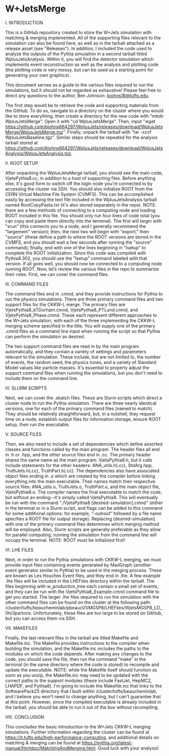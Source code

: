 # W+JetsMerge

I. INTRODUCTION

This is a GitHub repository created to store the W+Jets simulation with matching & merging implemented.  All of the supporting files relevant to the simulation can also be found here, as well as in the tarball attached as a release asset (see "Releases").  In addition, I included the code used to analyze the outputs of the Pythia simulation in a second tarball titled WplusJetsAnalysis.  Within it, you will find the detector simulation which implements event reconstruction as well as the analysis and plotting code (the plotting code is very messy, but can be used as a starting point for generating your own graphics).

This document serves as a guide to the various files required to run the simulations, but it should not be regarded as exhaustive!  Please feel free to direct any questions to the author, Ben Johnson: bjohns18@tufts.edu.

The first step would be to retrieve the code and supporting materials from the GitHub. To do so, navigate to a directory on the cluster where you would like to store everything, then create a directory for the new code with "mkdir WplusJetsMerge". Open it with "cd WplusJetsMerge". Then, input "wget https://github.com/bjohns664297/WplusJets/releases/download/WplusJetsMerge/WplusJetsMerge.tgz". Finally, unpack the tarball with "tar -xzvf WplusJetsBaseline.tgz".  Similar steps should be repeated for the analysis tarball stored at https://github.com/bjohns664297/WplusJets/releases/download/WplusJetsAnalysis/WplusJetsAnalysis.tgz.


II. ROOT SETUP

After unpacking the WplusJetsMerge tarball, you should see the main code, VjetsPythia8.cc, in addition to a host of supporting files.  Before anything else, it's good form to switch off the login node you're connected to by accessing the cluster via SSH.  You should also initialize ROOT from the CERN Virtual Machine File System (CVMFS).  This can be accomplished easily by accessing the text file included in the WplusJetsAnalysis tarball named RootCopyPasta.txt (it's also stored separately in the repo).  NOTE: there are a few methods of connecting to a computing node and loading ROOT included in this file.  You should only run four lines of code total (you can copy and paste them directly into the terminal).  The first will begin with "srun" (this connects you to a node, and I generally recommend the "largemem" version); then, the next two will begin with "export," then "source" (these define a path to where the ROOT versions are stored in the CVMFS, and you should wait a few seconds after running the "source" command); finally, end with one of the lines beginning in "lsetup" to complete the ROOT initialization.  Since this code was compiled with Pythia8.302, you should use the “lsetup” command labeled with that version.  If all goes well, you should now be connected to a computing node running ROOT.  Now, let’s review the various files in the repo to summarize their roles.  First, we can cover the command files.


III. COMMAND FILES

The command files end in .cmnd, and they provide instructions for Pythia to run the physics simulations.  There are three primary command files and two support files for the CKKW-L merge.  The primary files are VjetsPythia8_kTDurham.cmnd, VjetsPythia8_PTLund.cmnd, and VjetsPythia8_Phase.cmnd.  These each represent different approaches to the W+Jets simulation, with each of the three implementing the CKKW-L merging scheme specified in the title.  You will supply one of the primary .cmnd files as a command line input when running the script so that Pythia can perform the simulation as desired.

The two support command files are read in by the main program automatically, and they contain a variety of settings and parameters relevant to the simulation.  These include, but are not limited to, the number of events, the random seed, the physics tunes, and a variety of Standard Model values like particle masses.  It's essential to properly adjust the support command files when running the simulations, but you don't need to include them on the command line.


IV. SLURM SCRIPTS

Next, we can cover the .sbatch files.  These are Slurm scripts which direct a cluster node to run the Pythia simulation.  There are three nearly identical versions, one for each of the primary command files (named to match).  They should be relatively straightforward, but, in a nutshell, they request time on a node, establish output files for information storage, ensure ROOT setup, then run the executable.


V. SOURCE FILES

Then, we also need to include a set of dependencies which define assorted classes and functions called by the main program.  The header files all end in .h or .hpp, and the other source files end in .cc.  The primary header shares the same name as the main program: VjetsPythia8.h, but it calls include statements for the other headers: ANA_utils.h(.cc), StdArg.hpp, TruthJets.h(.cc), TruthPart.h(.cc).  The dependencies also have associated object files ending in .o which are created by the compiler before linking everything into the main executable.  Their names match their respective source files: ANA_utils.o, TruthJets.o, TruthPart.o, and the main object file, VjetsPythia8.o.  The compiler names the final executable to match the code, but without an ending--it's simply called VjetsPythia8. This will eventually be run with the command "./VjetsPythia8 [desired-simulation].cmnd" (either in the terminal or in a Slurm script, and flags can be added to this command for some additional options: for example, “-outroot” followed by a file name specifies a ROOT file for output storage).  Replacing [desired-simulation] with one of the primary command files determines which merging method will be employed.  Also, Slurm scripts are generally preferable as they allow for parallel computing; running the simulation from the command line will occupy the terminal.  NOTE: ROOT must be initialized first!


VI. LHE FILES

Next, in order to run the Pythia simulations with CKKW-L merging, we must provide input files containing events generated by MadGraph (another event generator similar to Pythia) to be used in the merging process.  These are known as Les Houches Event files, and they end in .lhe.  A few example .lhe files will be included in the LHEFiles directory within the tarball.  The files beginning with w_production_tree each contain a small set of events, and they can be run with the VjetsPythia8_Example.cmnd command file to get you started.  The larger .lhe files required to run the simulation with the other command files can be found on the cluster at the following path: /cluster/tufts/beaucheminlab/pbeauc01/MG5P8/LHEFiles/WjetsMG5P8_LO_0to3partons.  Unfortunately, these files are too large to be stored on GitHub, but you can access them via SSH.


VII. MAKEFILES

Finally, the last relevant files in the tarball are titled Makefile and Makefile.inc.  The Makefile provides instructions to the compiler when building the simulation, and the Makefile.inc includes the paths to the modules on which the code depends.  After making any changes to the code, you should save the file, then run the command “make” in the terminal (in the same directory where the code is stored) to recompile and update the executable.  NOTE: while the Makefile itself should function as soon as you unzip, the Makefile.inc may need to be updated with the correct paths to the support modules (these include FastJet, HepMC2, LHAPDF, and Pythia8).  I'm going to include the Makefile.inc that links to the SoftwarePack25 directory that I built within /cluster/tufts/beaucheminlab, and I believe you won't need to change anything, but I can't guarantee that at this point.  However, since the compiled executable is already included in the tarball, you should be able to run it out of the box without recompiling.


VIII. CONCLUSION

This concludes the basic introduction to the W+Jets CKKW-L merging simulations.  Further information regarding the cluster can be found at https://it.tufts.edu/high-performance-computing, and additional details on matching &amp; merging can be found at https://pythia.org/latest-manual/htmldoc/MatchingAndMerging.html.  Good luck with your analysis!



